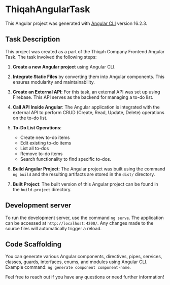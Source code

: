 # ThiqahAngularTask

This Angular project was generated with [Angular CLI](https://github.com/angular/angular-cli) version 16.2.3.

## Task Description

This project was created as a part of the Thiqah Company Frontend Angular Task. The task involved the following steps:

1. **Create a new Angular project** using Angular CLI.

2. **Integrate Static Files** by converting them into Angular components. This ensures modularity and maintainability.

3. **Create an External API**: For this task, an external API was set up using Firebase. This API serves as the backend for managing a to-do list.

4. **Call API Inside Angular**: The Angular application is integrated with the external API to perform CRUD (Create, Read, Update, Delete) operations on the to-do list.

5. **To-Do List Operations**:
   - Create new to-do items
   - Edit existing to-do items
   - List all to-dos
   - Remove to-do items
   - Search functionality to find specific to-dos.

6. **Build Angular Project**: The Angular project was built using the command `ng build` and the resulting artifacts are stored in the `dist/` directory.

7. **Built Project**: The built version of this Angular project can be found in the `build-project` directory.

## Development server

To run the development server, use the command `ng serve`. The application can be accessed at `http://localhost:4200/`. Any changes made to the source files will automatically trigger a reload.

## Code Scaffolding

You can generate various Angular components, directives, pipes, services, classes, guards, interfaces, enums, and modules using Angular CLI. Example command: `ng generate component component-name`.

Feel free to reach out if you have any questions or need further information!
